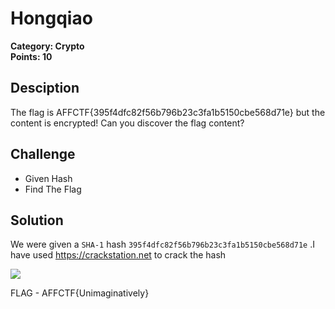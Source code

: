 # Hongqiao

**Category: Crypto** \
**Points: 10**

## Desciption

The flag is AFFCTF{395f4dfc82f56b796b23c3fa1b5150cbe568d71e} but the content is encrypted! Can you discover the flag content?

## Challenge

- Given Hash
- Find The Flag

## Solution

We were given a `SHA-1` hash `395f4dfc82f56b796b23c3fa1b5150cbe568d71e` .I have used https://crackstation.net to crack the hash

![](https://github.com/Red-Knights-CTF/writeups/blob/master/2020/affinity_ctf_lite/Hongqiao/crackstation.png)

FLAG - AFFCTF{Unimaginatively}
